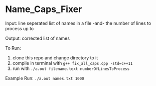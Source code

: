 # Name_Caps_Fixer

Input: line seperated list of names in a file -and- the number of lines to process up to

Output: corrected list of names

To Run: 

1. clone this repo and change directory to it
2. compile in terminal with ````g++ fix_all_caps.cpp -std=c++11````  
3. run with ````./a.out filename.text numberOfLinesToProcess````  

Example Run:  ````./a.out names.txt 1000````  



